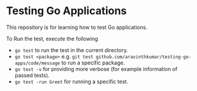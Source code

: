 # Testing Go Applications
This repository is for learning how to test Go applications.

To Run the test, execute the following

-  `go test` to run the test in the current directory.
- `go test <package>` e.g. `git test github.com/aravinthkumar/testing-go-apps/code/message` to run a specific package.
-  `go test -v` for providing more verbose (for example information of passed tests).
-  `go test -run Greet` for running a specific test.

